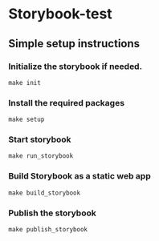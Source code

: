# Storybook-test

## Simple setup instructions

### Initialize the storybook if needed.
```
make init
```

### Install the required packages
```
make setup
```

### Start storybook
```
make run_storybook
```

### Build Storybook as a static web app
```
make build_storybook
```

### Publish the storybook
```
make publish_storybook
```

